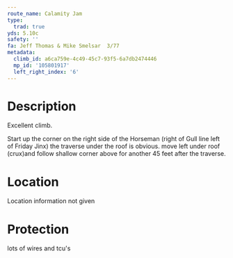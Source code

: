 ```yaml
---
route_name: Calamity Jam
type:
  trad: true
yds: 5.10c
safety: ''
fa: Jeff Thomas & Mike Smelsar  3/77
metadata:
  climb_id: a6ca759e-4c49-45c7-93f5-6a7db2474446
  mp_id: '105801917'
  left_right_index: '6'
---
```

# Description
Excellent climb.

Start up the corner on the right side of the Horseman (right of Gull line left of Friday Jinx) the traverse under the roof is obvious. move left under roof (crux)and follow shallow corner above for another 45 feet after the traverse.

# Location
Location information not given

# Protection
lots of wires and tcu's
